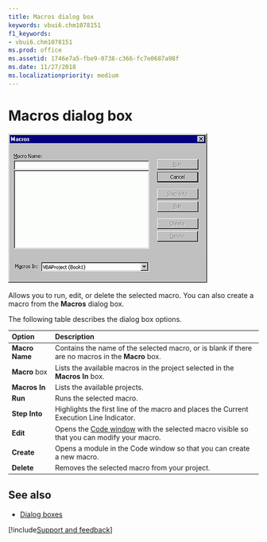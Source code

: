 ```yaml
---
title: Macros dialog box
keywords: vbui6.chm1078151
f1_keywords:
- vbui6.chm1078151
ms.prod: office
ms.assetid: 1746e7a5-fbe9-0738-c366-fc7e0687a98f
ms.date: 11/27/2018
ms.localizationpriority: medium
---
```



# Macros dialog box

![Macros dialog box](../../../images/macrodb_ZA01201623.gif)

Allows you to run, edit, or delete the selected macro. You can also create a macro from the **Macros** dialog box.

The following table describes the dialog box options.

|Option|Description|
|:-----|:----------|
|**Macro Name**|Contains the name of the selected macro, or is blank if there are no macros in the **Macro** box.|
|**Macro** box|Lists the available macros in the project selected in the **Macros In** box.|
|**Macros In**|Lists the available projects.|
|**Run**|Runs the selected macro.|
|**Step Into**|Highlights the first line of the macro and places the Current Execution Line Indicator.|
|**Edit**|Opens the [Code window](code-window.md) with the selected macro visible so that you can modify your macro.|
|**Create**|Opens a module in the Code window so that you can create a new macro.|
|**Delete**|Removes the selected macro from your project.|


## See also

- [Dialog boxes](../dialog-boxes.md)

[!include[Support and feedback](~/includes/feedback-boilerplate.md)]